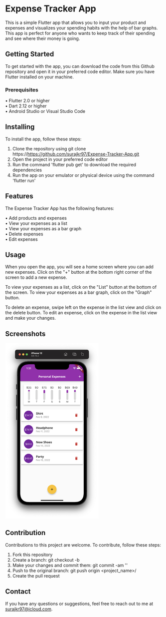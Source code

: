 # Expense Tracker App

This is a simple Flutter app that allows you to input your product and expenses and visualizes your spending habits with the help of bar graphs. This app is perfect for anyone who wants to keep track of their spending and see where their money is going.



## Getting Started

To get started with the app, you can download the code from this Github repository and open it in your preferred code editor. Make sure you have Flutter installed on your machine.

### Prerequisites

• Flutter 2.0 or higher<br>
• Dart 2.12 or higher<br>
• Android Studio or Visual Studio Code<br>



## Installing

To install the app, follow these steps:

1. Clone the repository using git clone
https://https://github.com/surajkr97/Expense-Tracker-App.git
2. Open the project in your preferred code editor
3. Run the command 'flutter pub get' to download the required dependencies
4. Run the app on your emulator or physical device using the command 'flutter run'



## Features

The Expense Tracker App has the following features:

• Add products and expenses<br>
• View your expenses as a list<br>
• View your expenses as a bar graph<br>
• Delete expenses<br>
• Edit expenses<br>



## Usage

When you open the app, you will see a home screen where you can add new expenses.
Click on the "+" button at the bottom right corner of the screen to add a new expense.

To view your expenses as a list, click on the "List" button at the bottom of the screen. To view your expenses as a bar graph, click on the "Graph" button.

To delete an expense, swipe left on the expense in the list view and click on the delete button. To edit an expense, click on the expense in the list view and make your changes.



## Screenshots

<img src="Screenshot 2022-02-15 at 1.31.14 AM.png" width="300">



## Contribution

Contributions to this project are welcome. To contribute, follow these steps:

1. Fork this repository
2. Create a branch: git checkout -b <branch-name>
3. Make your changes and commit them: git commit -am '<commit-message>'
4. Push to the original branch: git push origin <project_name>/<location>
5. Create the pull request

  
  
## Contact

If you have any questions or suggestions, feel free to reach out to me at surajkr97@icloud.com.
